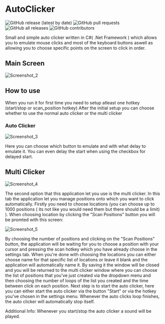 # AutoClicker
![GitHub release (latest by date)](https://img.shields.io/github/v/release/black0w/AutoClicker)
![GitHub pull requests](https://img.shields.io/github/issues-pr/black0w/AutoClicker?label=Pull%20Requests)
![GitHub all releases](https://img.shields.io/github/downloads/black0w/AutoClicker/total?logo=GitHub&style=social)
![GitHub contributors](https://img.shields.io/github/contributors/black0w/AutoClicker?color=%2300f00&label=Contributors)

Small and simple auto clicker written in C#( .Net Framework ) which allows you to emulate mouse clicks and most of the keyboard buttons aswell as allowing you to choose specific points on the screen to click in order.


## Main Screen

![Screenshot_2](https://user-images.githubusercontent.com/19394845/139529767-d392757b-38f6-4b7a-a4e2-b0728f9bebcb.png)

## How to use
When you run it for first time you need to setup atleast one hotkey (start/stop or scan_position hotkey)
After the initial setup you can choose whether to use the normal auto clicker or the multi clicker

### Auto Clicker 
![Screenshot_3](https://user-images.githubusercontent.com/19394845/139530376-4196876f-b03b-4ecf-85f8-4ee34f4bde4c.png)

Here you can choose which button to emulate and with what delay to emulate it.
You can even delay the start when using the checkbox for delayed start.

## Multi Clicker
![Screenshot_4](https://user-images.githubusercontent.com/19394845/139530401-ebda8a1b-00ca-4193-9c8e-18d91845faee.png)

The second option that this application let you use is the multi clicker. 
In this tab the application let you manage positions onto which you want to click automatically.
Firstly you need to choose locations (you can choose up to 1000 positions ( its not like you would need them but there should be a limit) ).
When choosing location by clicking the "Scan Positions" button you will be promted with this screen: 

![Screenshot_5](https://user-images.githubusercontent.com/19394845/139531740-4824ba89-5383-433d-b836-c0236c171ee1.png)

By choosing the number of positions and clicking on the "Scan Positions" button, the application will be waiting for you to choose a position with your cursor and pressing the scan hotkey which you have already choose in the settings tab. When you're done with choosing the locations you can either choose name for that specific list of locations or leave it blank and the application will automatically name it. By saving it the window will be closed and you will be returned to the multi clicker window where you can choose the list of positions that you've just created via the dropdown menu and then choosing the number of loops of the list you created and the time between click on each position.
Next step is to start the auto clicker, here you can either start the auto clicker via the button "Start" or via the hotkey you've chosen in the settings menu. Whenever the auto clicks loop finishes, the auto clicker will automatically stop itself.

Additional Info:
Whenever you start/stop the auto clicker a sound will be played.
